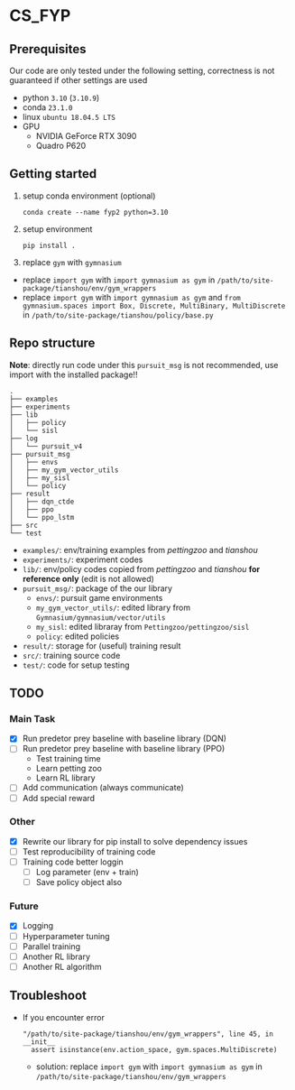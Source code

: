 # CS_FYP

## Prerequisites
Our code are only tested under the following setting, correctness is not guaranteed if other settings are used
- python `3.10` (`3.10.9`)
- conda `23.1.0`
- linux `ubuntu 18.04.5 LTS`
- GPU
    - NVIDIA GeForce RTX 3090 
    - Quadro P620 

## Getting started
1. setup conda environment (optional)
    ```
    conda create --name fyp2 python=3.10
    ```
1. setup environment
    ```
    pip install .
    ```
1. replace `gym` with `gymnasium` 
  - replace `import gym` with `import gymnasium as gym` in `/path/to/site-package/tianshou/env/gym_wrappers`
  - replace `import gym` with `import gymnasium as gym` and `from gymnasium.spaces import Box, Discrete, MultiBinary, MultiDiscrete` in `/path/to/site-package/tianshou/policy/base.py`

## Repo structure
**Note**: directly run code under this `pursuit_msg` is not recommended, use import with the installed package!!
```
.
├── examples
├── experiments
├── lib
│   ├── policy
│   └── sisl
├── log
│   └── pursuit_v4
├── pursuit_msg
│   ├── envs
│   ├── my_gym_vector_utils
│   ├── my_sisl
│   └── policy
├── result
│   ├── dqn_ctde
│   ├── ppo
│   └── ppo_lstm
├── src
└── test
```
- `examples/`: env/training examples from *pettingzoo* and *tianshou*
- `experiments/`: experiment codes
- `lib/`: env/policy codes copied from *pettingzoo* and *tianshou* **for reference only** (edit is not allowed)
- `pursuit_msg/`: package of the our library
    - `envs/`: pursuit game environments
    - `my_gym_vector_utils/`: edited library from `Gymnasium/gymnasium/vector/utils`   
    - `my_sisl`: edited libraray from `Pettingzoo/pettingzoo/sisl` 
    - `policy`: edited policies
- `result/`: storage for (useful) training result
- `src/`: training source code
- `test/`: code for setup testing

## TODO
### Main Task
- [x] Run predetor prey baseline with baseline library (DQN)
- [ ] Run predetor prey baseline with baseline library (PPO)
    - Test training time
    - Learn petting zoo
    - Learn RL library
- [ ] Add communication (always communicate)
- [ ] Add special reward

### Other
- [x] Rewrite our library for pip install to solve dependency issues
- [ ] Test reproducibility of training code
- [ ] Training code better loggin
    - [ ] Log parameter (env + train)
    - [ ] Save policy object also
    
### Future
- [x] Logging
- [ ] Hyperparameter tuning
- [ ] Parallel training
- [ ] Another RL library
- [ ] Another RL algorithm

## Troubleshoot
- If you encounter error 
  ```
  "/path/to/site-package/tianshou/env/gym_wrappers", line 45, in __init__
    assert isinstance(env.action_space, gym.spaces.MultiDiscrete)
  ```
  - solution: replace `import gym` with `import gymnasium as gym` in `/path/to/site-package/tianshou/env/gym_wrappers`